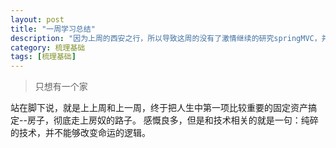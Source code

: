 ```yaml
---
layout: post
title: "一周学习总结"
description: "因为上周的西安之行，所以导致这周的没有了激情继续的研究springMVC，并且对自己的技术路线感觉不是非常的满意，又想调整，但是又感觉自己没有深入的了解某一项技术，所以存在很多的疑惑的地方，需要好好的梳理总结一下。"
category: 梳理基础
tags: [梳理基础]
---
```

> 只想有一个家

站在脚下说，就是上上周和上一周，终于把人生中第一项比较重要的固定资产搞定--房子，彻底走上房奴的路子。 感慨良多，但是和技术相关的就是一句：纯碎的技术，并不能够改变命运的逻辑。  

 

